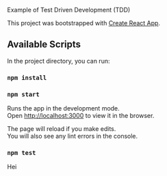 Example of Test Driven Development (TDD)

This project was bootstrapped with [Create React App](https://github.com/facebook/create-react-app).


## Available Scripts

In the project directory, you can run:

### `npm install`



### `npm start`

Runs the app in the development mode.<br />
Open [http://localhost:3000](http://localhost:3000) to view it in the browser.

The page will reload if you make edits.<br />
You will also see any lint errors in the console.

### `npm test`

Hei
